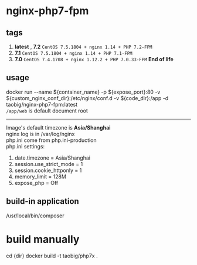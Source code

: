 # nginx-php7-fpm

## tags
1. **latest** , **7.2**  `CentOS 7.5.1804 + nginx 1.14 + PHP 7.2-FPM`  
1. **7.1**  `CentOS 7.5.1804 + nginx 1.14 + PHP 7.1-FPM`  
1. **7.0**  `CentOS 7.4.1708 + nginx 1.12.2 + PHP 7.0.33-FPM`  **End of life**   

## usage
docker run --name ${container_name} -p ${expose_port}:80  -v ${custom_nginx_conf_dir}:/etc/nginx/conf.d -v ${code_dir}:/app  -d  taobig/nginx-php7-fpm:latest  
`/app/web` is default document root

---
Image's default timezone is **Asia/Shanghai**    
nginx log is in /var/log/nginx  
php.ini come from  php.ini-production  
php.ini settings:
1. date.timezone = Asia/Shanghai
1. session.use_strict_mode = 1
1. session.cookie_httponly = 1
1. memory_limit = 128M
1. expose_php = Off

## build-in application
/usr/local/bin/composer



# build manually
cd {dir}
docker build -t taobig/php7x .
